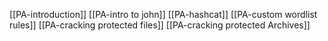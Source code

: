 [[PA-introduction]]
[[PA-intro to john]]
[[PA-hashcat]]
[[PA-custom wordlist rules]]
[[PA-cracking protected files]]
[[PA-cracking protected Archives]]


